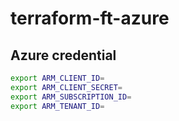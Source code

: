 # terraform-ft-azure


## Azure credential

```bash
export ARM_CLIENT_ID=
export ARM_CLIENT_SECRET=
export ARM_SUBSCRIPTION_ID=
export ARM_TENANT_ID=
```